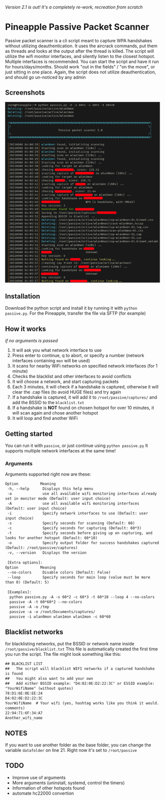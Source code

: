 *Version 2.1 is out! It's a completely re-work, recreation from scratch*

# Pineapple Passive Packet Scanner
Passive packet scanner is a cli script meant to capture WPA handshakes without utilizing deauthentication.
It uses the aircrack commands, put them as threads and looks at the output after the thread is killed.
The script will utilize the wifi monitor interfaces, and silently listen to the closest hotspot.
Multiple interfaces is recommended.
You can start the script and have it run for hours/days/months.
Should work "out in the fields" / "on the move", or just sitting in one place.
Again, the script does not utilize deauthentication, and should go un-noticed by any admin

## Screenshots

![Starting the script](/screenshots/Screenshot_20210908_050629.png "Starting")
<!--![100% CPU issue if fixed. 3 network interfaces stable around 3% CPU](/screenshots/Screenshot_20210905_154359_censor.png "100% CPU issue")
![Finding a handshake](/screenshots/Screenshot_20210906_070527_censor.png "Finding a handshake")-->
<!--| Screenshots|
|------------|
| <img src="/screenshots/Screenshot_20210905_154911_censor.png" width=49%> <img src="/screenshots/Screenshot_20210906_070527_censor.png" width=49%> |
| <img src="/screenshots/Screenshot_20210905_154359_censor.png" width=100%> |-->

## Installation
Download the python script and install it by running it with `python passive.py`.
For the Pineapple, transfer the file via SFTP (for example)

## How it works
*if no arguments is passed*
1. It will ask you what network interface to use
2. Press enter to continue, q to abort, or specify a number (network interfaces containing `mon` will be used)
3. It scans for nearby WiFi networks on specified network interfaces (for 1 minute)
4. Checks the blacklist and other interfaces to avoid conflicts
5. It will choose a network, and start capturing packets
6. Each 3 minutes, it will check if a handshake is captured, otherwise it will clear the .cap files (to avoid HUGE files) and try again
7. If a handshake is captured, it will add it to `/root/passive/captures/` and add the BSSID to the `blacklist.txt`
8. If a handshake is **NOT** found on chosen hotspot for over 10 minutes, it will scan again and chose another hotspot
9. It will loop and find another WiFi

## Getting started
You can run it with `passive`, or just continue using `python passive.py`
It supports multiple network interfaces at the same time!

### Arguments
Arguments supported right now are these:
```
Option          Meaning
 -h, --help      Displays this help menu
 -a              use all available wifi monitoring interfaces already set in monitor mode (Default: user input choice)
 -A              use all available wifi monitoring interfaces (Default: user input choice)
 -i              Specify network interfaces to use (Default: user input choice)
 -s              Specify seconds for scanning (Default: 60)
 -c              Specify seconds for capturing (Default: 60*3)
 -t              Specify seconds before giving up on capturing, and looks for another hotspot (Default: 60*10)
 -o              Specify output folder for success handshakes captured (Default: /root/passive/captures)
 -v, --version   Displays the version

 [Extra options]:
Option          Meaning
 --no-colors     Disable colors (Default: False)
 --loop          Specify seconds for main loop (value must be more than 0) (Default: 5)

 [Examples]:
  python passive.py -A -s 60*2 -c 60*3 -t 60*10 --loop 4 --no-colors
  passive -A -t 60*60*2 --no-colors
  passive -A -o /tmp
  passive -a -o /root/Documents/captures/
  passive -i wlan0mon wlan1mon wlan2mon -c 60*60
 ```

## Blacklist networks
for blacklisting networks, put the BSSID or network name inside `/root/passive/blacklist.txt`
This file is automatically created the first time you run the script.
The file might look something like this:

    ## BLACKLIST LIST
    ##   The script will blacklist WIFI networks if a captured handshake is found
    ##   You might also want to add your own
    ##   Add either BSSID example: "D4:02:0E:D2:22:3C" or ESSID example: "YourWifiName" (without quotes)
    78:D1:6E:0E:EE:24
    D4:02:0E:D2:22:3C
    YourWifiName  # Your wifi (yes, hashtag works like you think it would. comments)
    22:94:71:6F:34:A7
    Another_wifi_name

## NOTES
If you want to use another folder as the base folder, you can change the variable `datafolder` on line 21. Right now it's set to `/root/passive`

## TODO
 * Improve use of arguments
 * More arguments (uninstall, systemd, control the timers)
 * Information of other hotspots found
 * automate hc22000 convertion
